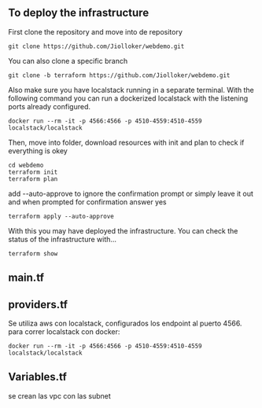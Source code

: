 ## To deploy the infrastructure
First clone the repository and move into de repository
```
git clone https://github.com/Jiolloker/webdemo.git
```
You can also clone a specific branch
```
git clone -b terraform https://github.com/Jiolloker/webdemo.git
```
Also make sure you have localstack running in a separate terminal. With the following command you can run a dockerized localstack with the listening ports already configured.
```
docker run --rm -it -p 4566:4566 -p 4510-4559:4510-4559 localstack/localstack
```
Then, move into folder, download resources with init and plan to check if everything is okey
```
cd webdemo
terraform init
terraform plan
```
add --auto-approve to ignore the confirmation prompt or simply leave it out and when prompted for confirmation answer yes
```
terraform apply --auto-approve
```
With this you may have deployed the infrastructure. You can check the status of the infrastructure with...
```
terraform show
```
## main.tf 


## providers.tf 
Se utiliza aws con localstack, configurados los endpoint al puerto 4566. para correr localstack con docker: 
```
docker run --rm -it -p 4566:4566 -p 4510-4559:4510-4559 localstack/localstack
```

## Variables.tf
se crean las vpc con las subnet
